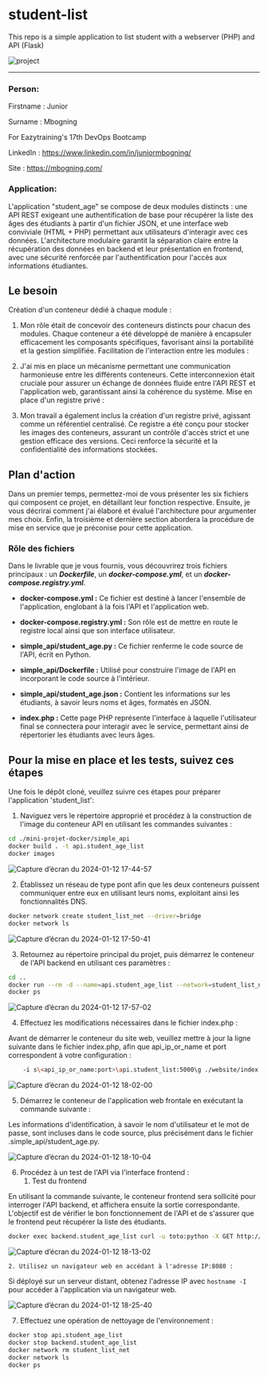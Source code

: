 # student-list 
This repo is a simple application to list student with a webserver (PHP) and API (Flask)

![project](https://user-images.githubusercontent.com/18481009/84582395-ba230b00-adeb-11ea-9453-22ed1be7e268.jpg)


------------


### Person:

Firstname : Junior

Surname : Mbogning

For Eazytraining's 17th DevOps Bootcamp

LinkedIn : https://www.linkedin.com/in/juniormbogning/

Site : https://mbogning.com/


### Application:
L'application "student_age" se compose de deux modules distincts : une API REST exigeant une authentification de base pour récupérer la liste des âges des étudiants à partir d'un fichier JSON, et une interface web conviviale (HTML + PHP) permettant aux utilisateurs d'interagir avec ces données. L'architecture modulaire garantit la séparation claire entre la récupération des données en backend et leur présentation en frontend, avec une sécurité renforcée par l'authentification pour l'accès aux informations étudiantes.

## Le besoin

Création d'un conteneur dédié à chaque module :

1. Mon rôle était de concevoir des conteneurs distincts pour chacun des modules. Chaque conteneur a été développé de manière à encapsuler efficacement les composants spécifiques, favorisant ainsi la portabilité et la gestion simplifiée.
Facilitation de l'interaction entre les modules :

2. J'ai mis en place un mécanisme permettant une communication harmonieuse entre les différents conteneurs. Cette interconnexion était cruciale pour assurer un échange de données fluide entre l'API REST et l'application web, garantissant ainsi la cohérence du système.
Mise en place d'un registre privé :

3. Mon travail a également inclus la création d'un registre privé, agissant comme un référentiel centralisé. Ce registre a été conçu pour stocker les images des conteneurs, assurant un contrôle d'accès strict et une gestion efficace des versions. Ceci renforce la sécurité et la confidentialité des informations stockées.

## Plan d'action

Dans un premier temps, permettez-moi de vous présenter les six fichiers qui composent ce projet, en détaillant leur fonction respective. Ensuite, je vous décrirai comment j'ai élaboré et évalué l'architecture pour argumenter mes choix. Enfin, la troisième et dernière section abordera la procédure de mise en service que je préconise pour cette application.

### Rôle des fichiers

Dans le livrable que je vous fournis, vous découvrirez trois fichiers principaux : un ***Dockerfile***, un ***docker-compose.yml***, et un ***docker-compose.registry.yml***.

- **docker-compose.yml :** Ce fichier est destiné à lancer l'ensemble de l'application, englobant à la fois l'API et l'application web.
  
- **docker-compose.registry.yml :** Son rôle est de mettre en route le registre local ainsi que son interface utilisateur.

- **simple_api/student_age.py :** Ce fichier renferme le code source de l'API, écrit en Python.

- **simple_api/Dockerfile :** Utilisé pour construire l'image de l'API en incorporant le code source à l'intérieur.

- **simple_api/student_age.json :** Contient les informations sur les étudiants, à savoir leurs noms et âges, formatés en JSON.

- **index.php :** Cette page PHP représente l'interface à laquelle l'utilisateur final se connectera pour interagir avec le service, permettant ainsi de répertorier les étudiants avec leurs âges.


## Pour la mise en place et les tests, suivez ces étapes 

Une fois le dépôt cloné, veuillez suivre ces étapes pour préparer l'application 'student_list':

1. Naviguez vers le répertoire approprié et procédez à la construction de l'image du conteneur API en utilisant les commandes suivantes :

```bash
cd ./mini-projet-docker/simple_api
docker build . -t api.student_age_list
docker images
```
![Capture d’écran du 2024-01-12 17-44-57](https://github.com/Mbogning/eazytraining-docker-project/assets/32342225/42893a1b-e99a-4079-84ce-c56e12b8f6b0)

2. Établissez un réseau de type pont afin que les deux conteneurs puissent communiquer entre eux en utilisant leurs noms, exploitant ainsi les fonctionnalités DNS.

```bash
docker network create student_list_net --driver=bridge
docker network ls
```
![Capture d’écran du 2024-01-12 17-50-41](https://github.com/Mbogning/eazytraining-docker-project/assets/32342225/552d288f-e266-4337-850f-7a856488a409)

3. Retournez au répertoire principal du projet, puis démarrez le conteneur de l'API backend en utilisant ces paramètres :

```bash
cd ..
docker run --rm -d --name=api.student_age_list --network=student_list_net -v ./simple_api/:/data/ api.student_age
docker ps
```
![Capture d’écran du 2024-01-12 17-57-02](https://github.com/Mbogning/eazytraining-docker-project/assets/32342225/f69bcdae-9833-4f10-9c89-4b081824141b)


4. Effectuez les modifications nécessaires dans le fichier index.php :

Avant de démarrer le conteneur du site web, veuillez mettre à jour la ligne suivante dans le fichier index.php, afin que api_ip_or_name et port correspondent à votre configuration :

```bash
    -i s\<api_ip_or_name:port>\api.student_list:5000\g ./website/index.php
```
![Capture d’écran du 2024-01-12 18-02-00](https://github.com/Mbogning/eazytraining-docker-project/assets/32342225/bfbb685f-d69e-4abc-bb9c-d9e552c0c26f)

5. Démarrez le conteneur de l'application web frontale en exécutant la commande suivante :

Les informations d'identification, à savoir le nom d'utilisateur et le mot de passe, sont incluses dans le code source, plus précisément dans le fichier .simple_api/student_age.py.

![Capture d’écran du 2024-01-12 18-10-04](https://github.com/Mbogning/eazytraining-docker-project/assets/32342225/75869609-f8da-4238-bc4d-9a9394e905f9)

6. Procédez à un test de l'API via l'interface frontend :
    1. Test du frontend

En utilisant la commande suivante, le conteneur frontend sera sollicité pour interroger l'API backend, et affichera ensuite la sortie correspondante. L'objectif est de vérifier le bon fonctionnement de l'API et de s'assurer que le frontend peut récupérer la liste des étudiants.

```bash
docker exec backend.student_age_list curl -u toto:python -X GET http://api.student_age_list:5000/pozos/api/v1.0/get_student_ages
```

![Capture d’écran du 2024-01-12 18-13-02](https://github.com/Mbogning/eazytraining-docker-project/assets/32342225/7e7f5590-b73d-4f29-a87f-2e0fe22268fb)

    2. Utilisez un navigateur web en accédant à l'adresse IP:8080 :

Si déployé sur un serveur distant, obtenez l'adresse IP avec `hostname -I` pour accéder à l'application via un navigateur web.

![Capture d’écran du 2024-01-12 18-25-40](https://github.com/Mbogning/eazytraining-docker-project/assets/32342225/bc775383-d648-49c4-b245-3a6f5ef0b5e3)

7. Effectuez une opération de nettoyage de l'environnement :

```bash
docker stop api.student_age_list
docker stop backend.student_age_list
docker network rm student_list_net
docker network ls
docker ps
```















